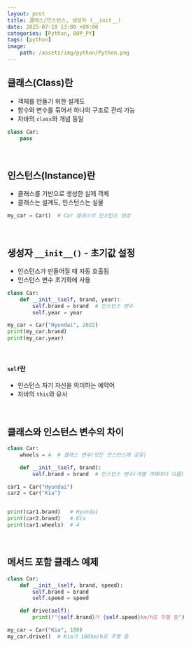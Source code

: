 ```yaml
---
layout: post
title: 클래스/인스턴스, 생성자 (__init__)
date: 2025-07-10 13:00 +09:00
categories: [Python, OOP_PY]
tags: [python]
image:
    path: /assets/img/python/Python.png
---
```


## 클래스(Class)란

- 객체를 만들기 위한 설계도
- 함수와 변수를 묶어서 하나의 구조로 관리 가능
- 자바의 `class`와 개념 동일

```python
class Car:
    pass
```

<br>

## 인스턴스(Instance)란

- 클래스를 기반으로 생성한 실제 객체
- 클래스는 설계도, 인스턴스는 실물

```python
my_car = Car()  # Car 클래스의 인스턴스 생성
```

<br>

## 생성자 `__init__()` - 초기값 설정

- 인스턴스가 만들어질 때 자동 호출됨
- 인스턴스 변수 초기화에 사용

```python
class Car:
    def __init__(self, brand, year):
        self.brand = brand  # 인스턴스 변수
        self.year = year

my_car = Car("Hyundai", 2022)
print(my_car.brand)
print(my_car.year)
```

<br>

#### `self`란

- 인스턴스 자기 자신을 의미하는 예약어
- 자바의 `this`와 유사

<br>

## 클래스와 인스턴스 변수의 차이

```python
class Car:
    wheels = 4  # 클래스 변수(모든 인스턴스에 공유)

    def __init__(self, brand):
        self.brand = brand  # 인스턴스 변수(개별 객체마다 다름)

car1 = Car("Hyundai")
car2 = Car("Kia")


print(car1.brand)   # Hyundai
print(car2.brand)   # Kia
print(car1.wheels)  # 4
```

<br>

## 메서드 포함 클래스 예제

```python
class Car:
    def __init__(self, brand, speed):
        self.brand = brand
        self.speed = speed

    def drive(self):
        print(f"{self.brand}가 {self.speed}km/h로 주행 중")

my_car = Car("Kia", 100)
my_car.drive()  # Kia가 100km/h로 주행 중
```

